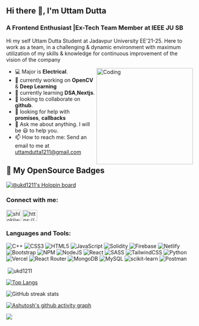 ## Hi there 👋, I'm Uttam Dutta

### A Frontend Enthusiast |Ex-Tech Team Member at IEEE JU SB

Hi my self Uttam Dutta
Student at Jadavpur University EE'21-25.
Here
to work as a team, in a challenging & dynamic environment with maximum utilization of my skills & knowledge for continuous improvement of the vision of the company

<img align="right" alt="Coding" width="260" height="260" src="https://camo.githubusercontent.com/155a6a037e5523e65fca1180b5b50a6ef77c2ae412808996f07a2440c46782a5/68747470733a2f2f6d65646961302e67697068792e636f6d2f6d656469612f4b7a4a6b7a6a676766474e355079366e6b542f67697068792e6769663f6369643d6563663035653437716a6738357073626a313969346173306a796a6574746d386f353875356a6e743930646836726772267269643d67697068792e676966">

- 💻 Major is **Electrical**.
- 🔭 currently working on **OpenCV** & **Deep Learning**
- 🌱 currently learning **DSA**,**Nextjs**.
- 👯 looking to collaborate on **github**.
- 🤔 looking for help with **promises**, **callbacks**
- 💬 Ask me about anything. I will be 😃 to help you.
- 📫 How to reach me: Send an email to me at uttamdutta1211@gmail.com

## 📒 My OpenSource Badges

[![@ukd1211's Holopin board](https://holopin.me/ukd1211)](https://holopin.io/@ukd1211)

<h3 align="left">Connect with me:</h3>

<p align="left">
<a href="https://twitter.com/UttamkantiDutta" target="blank"><img align="center" src="https://raw.githubusercontent.com/rahuldkjain/github-profile-readme-generator/master/src/images/icons/Social/twitter.svg" alt="shlokjjw" height="30" width="40" /></a>
<a href="https://www.linkedin.com/in/uttam-dutta-002110801216ukd/" target="blank"><img align="center" src="https://raw.githubusercontent.com/rahuldkjain/github-profile-readme-generator/master/src/images/icons/Social/linked-in-alt.svg" alt="https://www.linkedin.com/in/shlokjjw/" height="30" width="40" /></a>

</p>


<h3 align="left">Languages and Tools:</h3>

 ![C++](https://img.shields.io/badge/c++-%2300599C.svg?style=for-the-badge&logo=c%2B%2B&logoColor=white) ![CSS3](https://img.shields.io/badge/css3-%231572B6.svg?style=for-the-badge&logo=css3&logoColor=white) ![HTML5](https://img.shields.io/badge/html5-%23E34F26.svg?style=for-the-badge&logo=html5&logoColor=white) ![JavaScript](https://img.shields.io/badge/javascript-%23323330.svg?style=for-the-badge&logo=javascript&logoColor=%23F7DF1E)  ![Solidity](https://img.shields.io/badge/Solidity-%23363636.svg?style=for-the-badge&logo=solidity&logoColor=white) ![Firebase](https://img.shields.io/badge/firebase-%23039BE5.svg?style=for-the-badge&logo=firebase) ![Netlify](https://img.shields.io/badge/netlify-%23000000.svg?style=for-the-badge&logo=netlify&logoColor=#00C7B7) ![Bootstrap](https://img.shields.io/badge/bootstrap-%23563D7C.svg?style=for-the-badge&logo=bootstrap&logoColor=white) ![NPM](https://img.shields.io/badge/NPM-%23000000.svg?style=for-the-badge&logo=npm&logoColor=white) ![NodeJS](https://img.shields.io/badge/node.js-6DA55F?style=for-the-badge&logo=node.js&logoColor=white) ![React](https://img.shields.io/badge/react-%2320232a.svg?style=for-the-badge&logo=react&logoColor=%2361DAFB) ![SASS](https://img.shields.io/badge/SASS-hotpink.svg?style=for-the-badge&logo=SASS&logoColor=white) ![TailwindCSS](https://img.shields.io/badge/tailwindcss-%2338B2AC.svg?style=for-the-badge&logo=tailwind-css&logoColor=white) 
![Python](https://img.shields.io/badge/python-3670A0?style=for-the-badge&logo=python&logoColor=ffdd54) 
![Vercel](https://img.shields.io/badge/vercel-%23000000.svg?style=for-the-badge&logo=vercel&logoColor=white) 
![React Router](https://img.shields.io/badge/React_Router-CA4245?style=for-the-badge&logo=react-router&logoColor=white) 
![MongoDB](https://img.shields.io/badge/MongoDB-%234ea94b.svg?style=for-the-badge&logo=mongodb&logoColor=white) 
![MySQL](https://img.shields.io/badge/mysql-%2300f.svg?style=for-the-badge&logo=mysql&logoColor=white) 
![scikit-learn](https://img.shields.io/badge/scikit--learn-%23F7931E.svg?style=for-the-badge&logo=scikit-learn&logoColor=white) 
![Postman](https://img.shields.io/badge/Postman-FF6C37?style=for-the-badge&logo=postman&logoColor=white)


<p>&nbsp;<img align="center" src="https://github-readme-stats.vercel.app/api?username=ukd1211&show_icons=true&locale=en" alt="ukd1211" /></p>

[![Top Langs](https://github-readme-stats.vercel.app/api/top-langs/?username=UKD1211)](https://github.com/anuraghazra/github-readme-stats)

![GitHub streak stats](https://github-readme-streak-stats.herokuapp.com/?user=UKD1211)

[![Ashutosh's github activity graph](https://github-readme-activity-graph.vercel.app/graph?username=UKD1211&bg_color=121212&color=21b6e8&line=7fcce6&point=ebf8ff&area=true&hide_border=true)](https://github.com/ashutosh00710/github-readme-activity-graph)

![](https://quotes-github-readme.vercel.app/api?type=horizontal&theme=dark)

